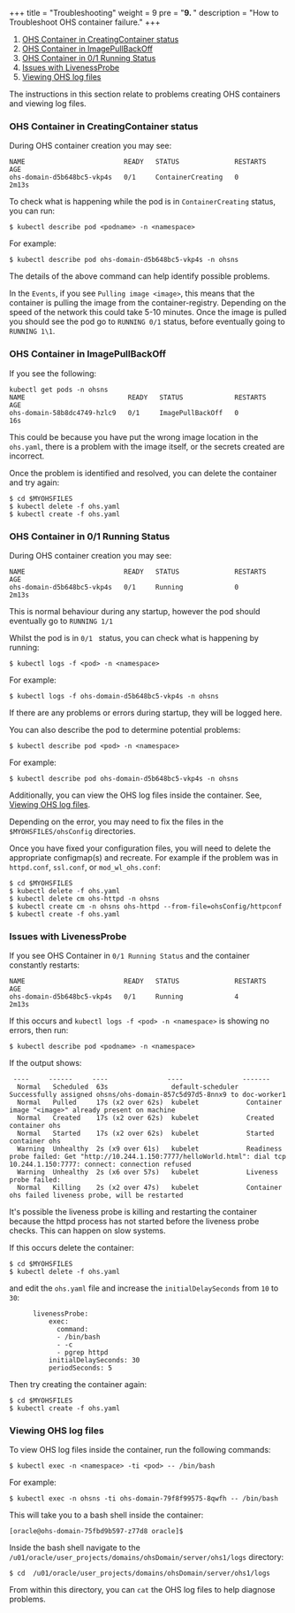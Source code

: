 +++
title = "Troubleshooting"
weight = 9
pre = "<b>9. </b>"
description = "How to Troubleshoot OHS container failure."
+++

1. [OHS Container in CreatingContainer status](#ohs-container-in-creating-container-status)
1. [OHS Container in ImagePullBackOff](#ohs-container-in-imagepullbackoff)
1. [OHS Container in 0/1 Running Status](#ohs-container-in-01-running-status)
1. [Issues with LivenessProbe](#issues-with-livenessprobe)
1. [Viewing OHS log files](#viewing-ohs-log-files)

The instructions in this section relate to problems creating OHS containers and viewing log files.

### OHS Container in CreatingContainer status

	
During OHS container creation you may see:
	
```
NAME                         READY   STATUS              RESTARTS   AGE
ohs-domain-d5b648bc5-vkp4s   0/1     ContainerCreating   0          2m13s
```
	
To check what is happening while the pod is in `ContainerCreating` status, you can run:

```
$ kubectl describe pod <podname> -n <namespace>
```
	
For example:
	
```
$ kubectl describe pod ohs-domain-d5b648bc5-vkp4s -n ohsns
```

The details of the above command can help identify possible problems. 

In the `Events`, if you see `Pulling image <image>`, this means that the container is pulling the image from the container-registry. Depending on the speed of the network this could take 5-10 minutes. Once the image is pulled you should see the pod go to `RUNNING 0/1` status, before eventually going to `RUNNING 1\1`.


### OHS Container in ImagePullBackOff

If you see the following:

```
kubectl get pods -n ohsns
NAME                          READY   STATUS             RESTARTS   AGE
ohs-domain-58b8dc4749-hzlc9   0/1     ImagePullBackOff   0          16s
```

This could be because you have put the wrong image location in the `ohs.yaml`, there is a problem with the image itself, or the secrets created are incorrect.

Once the problem is identified and resolved, you can delete the container and try again:

```
$ cd $MYOHSFILES
$ kubectl delete -f ohs.yaml
$ kubectl create -f ohs.yaml
```



### OHS Container in 0/1 Running Status

During OHS container creation you may see:

```
NAME                         READY   STATUS              RESTARTS   AGE
ohs-domain-d5b648bc5-vkp4s   0/1     Running             0          2m13s
```

This is normal behaviour during any startup, however the pod should eventually go to `RUNNING 1/1`

Whilst the pod is in `0/1 ` status, you can check what is happening by running:


```
$ kubectl logs -f <pod> -n <namespace>
```

For example:

```
$ kubectl logs -f ohs-domain-d5b648bc5-vkp4s -n ohsns
```

If there are any problems or errors during startup, they will be logged here. 

You can also describe the pod to determine potential problems:

```
$ kubectl describe pod <pod> -n <namespace>
```

For example:

```
$ kubectl describe pod ohs-domain-d5b648bc5-vkp4s -n ohsns
```

Additionally, you can view the OHS log files inside the container. See, [Viewing OHS log files](#viewing-ohs-log-files).

Depending on the error, you may need to fix the files in the `$MYOHSFILES/ohsConfig` directories.

Once you have fixed your configuration files, you will need to delete the appropriate configmap(s) and recreate. For example if the problem was in `httpd.conf`, `ssl.conf`, or `mod_wl_ohs.conf`:

```
$ cd $MYOHSFILES
$ kubectl delete -f ohs.yaml
$ kubectl delete cm ohs-httpd -n ohsns
$ kubectl create cm -n ohsns ohs-httpd --from-file=ohsConfig/httpconf
$ kubectl create -f ohs.yaml
```


### Issues with LivenessProbe

If you see OHS Container in `0/1 Running Status` and the container constantly restarts:

```
NAME                         READY   STATUS              RESTARTS   AGE
ohs-domain-d5b648bc5-vkp4s   0/1     Running             4          2m13s
```

If this occurs and `kubectl logs -f <pod> -n <namespace>` is showing no errors, then run:

```
$ kubectl describe pod <podname> -n <namespace>
```

If the output shows:

```
 ----     ------     ----               ----               -------
  Normal   Scheduled  63s                default-scheduler  Successfully assigned ohsns/ohs-domain-857c5d97d5-8nnx9 to doc-worker1
  Normal   Pulled     17s (x2 over 62s)  kubelet            Container image "<image>" already present on machine
  Normal   Created    17s (x2 over 62s)  kubelet            Created container ohs
  Normal   Started    17s (x2 over 62s)  kubelet            Started container ohs
  Warning  Unhealthy  2s (x9 over 61s)   kubelet            Readiness probe failed: Get "http://10.244.1.150:7777/helloWorld.html": dial tcp 10.244.1.150:7777: connect: connection refused
  Warning  Unhealthy  2s (x6 over 57s)   kubelet            Liveness probe failed:
  Normal   Killing    2s (x2 over 47s)   kubelet            Container ohs failed liveness probe, will be restarted
```


It's possible the liveness probe is killing and restarting the container because the httpd process has not started before the liveness probe checks. This can happen on slow systems.

If this occurs delete the container:

```
$ cd $MYOHSFILES
$ kubectl delete -f ohs.yaml
```

and edit the `ohs.yaml` file and increase the `initialDelaySeconds` from `10` to `30`:

```
      livenessProbe:
          exec:
            command:
            - /bin/bash
            - -c
            - pgrep httpd
          initialDelaySeconds: 30
          periodSeconds: 5

```

Then try creating the container again:

```
$ cd $MYOHSFILES
$ kubectl create -f ohs.yaml
```

### Viewing OHS log files

To view OHS log files inside the container, run the following commands:



```
$ kubectl exec -n <namespace> -ti <pod> -- /bin/bash
```
	
For example:
	
```
$ kubectl exec -n ohsns -ti ohs-domain-79f8f99575-8qwfh -- /bin/bash
```
	
This will take you to a bash shell inside the container:
	
```
[oracle@ohs-domain-75fbd9b597-z77d8 oracle]$
```

Inside the bash shell navigate to the `/u01/oracle/user_projects/domains/ohsDomain/server/ohs1/logs` directory:

```
$ cd  /u01/oracle/user_projects/domains/ohsDomain/server/ohs1/logs
```	
	
From within this directory, you can `cat` the OHS log files to help diagnose problems.
